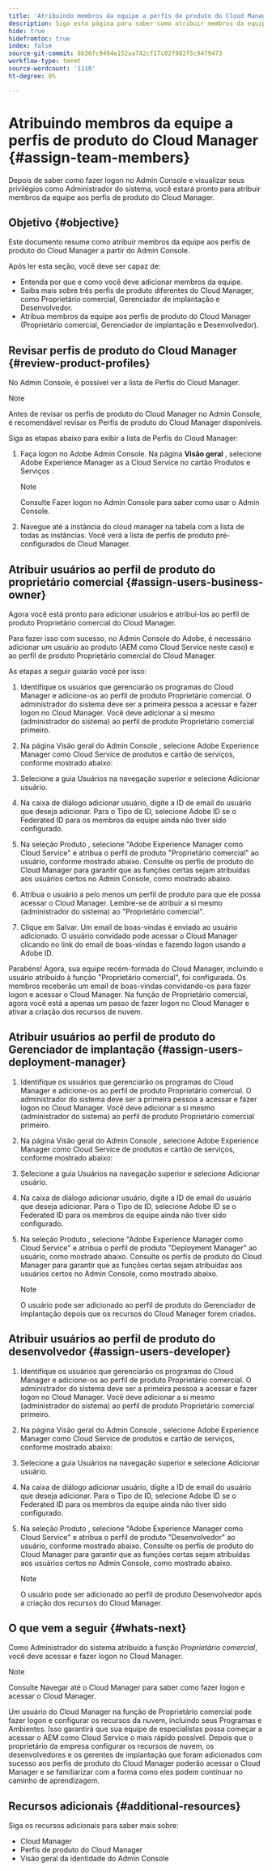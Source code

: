 ```yaml
---
title: 'Atribuindo membros da equipe a perfis de produto do Cloud Manager '
description: Siga esta página para saber como atribuir membros da equipe a perfis de produto do Cloud Manager
hide: true
hidefromtoc: true
index: false
source-git-commit: 8b30fc9494e152aa742cf17c02f982f5c9479473
workflow-type: tm+mt
source-wordcount: '1110'
ht-degree: 0%

---
```



# Atribuindo membros da equipe a perfis de produto do Cloud Manager {#assign-team-members}

Depois de saber como fazer logon no Admin Console e visualizar seus privilégios como Administrador do sistema, você estará pronto para atribuir membros da equipe aos perfis de produto do Cloud Manager.

## Objetivo {#objective}

Este documento resume como atribuir membros da equipe aos perfis de produto do Cloud Manager a partir do Admin Console.

Após ler esta seção, você deve ser capaz de:

* Entenda por que e como você deve adicionar membros da equipe.
* Saiba mais sobre três perfis de produto diferentes do Cloud Manager, como Proprietário comercial, Gerenciador de implantação e Desenvolvedor.
* Atribua membros da equipe aos perfis de produto do Cloud Manager (Proprietário comercial, Gerenciador de implantação e Desenvolvedor).

## Revisar perfis de produto do Cloud Manager {#review-product-profiles}

No Admin Console, é possível ver a lista de Perfis do Cloud Manager.

>[!NOTE]
>Antes de revisar os perfis de produto do Cloud Manager no Admin Console, é recomendável revisar os Perfis de produto do Cloud Manager disponíveis.

Siga as etapas abaixo para exibir a lista de Perfis do Cloud Manager:

1. Faça logon no Adobe Admin Console. Na página **Visão geral** , selecione Adobe Experience Manager as a Cloud Service no cartão Produtos e Serviços .

   >[!NOTE]
   >Consulte Fazer logon no Admin Console para saber como usar o Admin Console.


1. Navegue até a instância do cloud manager na tabela com a lista de todas as instâncias. Você verá a lista de perfis de produto pré-configurados do Cloud Manager.


## Atribuir usuários ao perfil de produto do proprietário comercial {#assign-users-business-owner}

Agora você está pronto para adicionar usuários e atribuí-los ao perfil de produto Proprietário comercial do Cloud Manager.

Para fazer isso com sucesso, no Admin Console do Adobe, é necessário adicionar um usuário ao produto (AEM como Cloud Service neste caso) e ao perfil de produto Proprietário comercial do Cloud Manager.

As etapas a seguir guiarão você por isso:

1. Identifique os usuários que gerenciarão os programas do Cloud Manager e adicione-os ao perfil de produto Proprietário comercial. O administrador do sistema deve ser a primeira pessoa a acessar e fazer logon no Cloud Manager. Você deve adicionar a si mesmo (administrador do sistema) ao perfil de produto Proprietário comercial primeiro.

1. Na página Visão geral do Admin Console , selecione Adobe Experience Manager como Cloud Service de produtos e cartão de serviços, conforme mostrado abaixo:

1. Selecione a guia Usuários na navegação superior e selecione Adicionar usuário.

1. Na caixa de diálogo adicionar usuário, digite a ID de email do usuário que deseja adicionar. Para o Tipo de ID, selecione Adobe ID se o Federated ID para os membros da equipe ainda não tiver sido configurado.

1. Na seleção Produto , selecione &quot;Adobe Experience Manager como Cloud Service&quot; e atribua o perfil de produto &quot;Proprietário comercial&quot; ao usuário, conforme mostrado abaixo. Consulte os perfis de produto do Cloud Manager para garantir que as funções certas sejam atribuídas aos usuários certos no Admin Console, como mostrado abaixo.

1. Atribua o usuário a pelo menos um perfil de produto para que ele possa acessar o Cloud Manager. Lembre-se de atribuir a si mesmo (administrador do sistema) ao &quot;Proprietário comercial&quot;.

1. Clique em Salvar. Um email de boas-vindas é enviado ao usuário adicionado. O usuário convidado pode acessar o Cloud Manager clicando no link do email de boas-vindas e fazendo logon usando a Adobe ID.

Parabéns! Agora, sua equipe recém-formada do Cloud Manager, incluindo o usuário atribuído à função &quot;Proprietário comercial&quot;, foi configurada. Os membros receberão um email de boas-vindas convidando-os para fazer logon e acessar o Cloud Manager. Na função de Proprietário comercial, agora você está a apenas um passo de fazer logon no Cloud Manager e ativar a criação dos recursos de nuvem.

## Atribuir usuários ao perfil de produto do Gerenciador de implantação {#assign-users-deployment-manager}

1. Identifique os usuários que gerenciarão os programas do Cloud Manager e adicione-os ao perfil de produto Proprietário comercial. O administrador do sistema deve ser a primeira pessoa a acessar e fazer logon no Cloud Manager. Você deve adicionar a si mesmo (administrador do sistema) ao perfil de produto Proprietário comercial primeiro.

1. Na página Visão geral do Admin Console , selecione Adobe Experience Manager como Cloud Service de produtos e cartão de serviços, conforme mostrado abaixo:

1. Selecione a guia Usuários na navegação superior e selecione Adicionar usuário.

1. Na caixa de diálogo adicionar usuário, digite a ID de email do usuário que deseja adicionar. Para o Tipo de ID, selecione Adobe ID se o Federated ID para os membros da equipe ainda não tiver sido configurado.

1. Na seleção Produto , selecione &quot;Adobe Experience Manager como Cloud Service&quot; e atribua o perfil de produto &quot;Deployment Manager&quot; ao usuário, como mostrado abaixo. Consulte os perfis de produto do Cloud Manager para garantir que as funções certas sejam atribuídas aos usuários certos no Admin Console, como mostrado abaixo.

   >[!NOTE]
   >O usuário pode ser adicionado ao perfil de produto do Gerenciador de implantação depois que os recursos do Cloud Manager forem criados.

## Atribuir usuários ao perfil de produto do desenvolvedor {#assign-users-developer}

1. Identifique os usuários que gerenciarão os programas do Cloud Manager e adicione-os ao perfil de produto Proprietário comercial. O administrador do sistema deve ser a primeira pessoa a acessar e fazer logon no Cloud Manager. Você deve adicionar a si mesmo (administrador do sistema) ao perfil de produto Proprietário comercial primeiro.

1. Na página Visão geral do Admin Console , selecione Adobe Experience Manager como Cloud Service de produtos e cartão de serviços, conforme mostrado abaixo:

1. Selecione a guia Usuários na navegação superior e selecione Adicionar usuário.

1. Na caixa de diálogo adicionar usuário, digite a ID de email do usuário que deseja adicionar. Para o Tipo de ID, selecione Adobe ID se o Federated ID para os membros da equipe ainda não tiver sido configurado.

1. Na seleção Produto , selecione &quot;Adobe Experience Manager como Cloud Service&quot; e atribua o perfil de produto &quot;Desenvolvedor&quot; ao usuário, conforme mostrado abaixo. Consulte os perfis de produto do Cloud Manager para garantir que as funções certas sejam atribuídas aos usuários certos no Admin Console, como mostrado abaixo.

   >[!NOTE]
   >O usuário pode ser adicionado ao perfil de produto Desenvolvedor após a criação dos recursos do Cloud Manager.

## O que vem a seguir {#whats-next}

Como Administrador do sistema atribuído à função *Proprietário comercial*, você deve acessar e fazer logon no Cloud Manager.
>[!NOTE]
>Consulte Navegar até o Cloud Manager para saber como fazer logon e acessar o Cloud Manager.

Um usuário do Cloud Manager na função de Proprietário comercial pode fazer logon e configurar os recursos da nuvem, incluindo seus Programas e Ambientes. Isso garantirá que sua equipe de especialistas possa começar a acessar o AEM como Cloud Service o mais rápido possível.
Depois que o proprietário da empresa configurar os recursos de nuvem, os desenvolvedores e os gerentes de implantação que foram adicionados com sucesso aos perfis de produto do Cloud Manager poderão acessar o Cloud Manager e se familiarizar com a forma como eles podem continuar no caminho de aprendizagem.

## Recursos adicionais {#additional-resources}

Siga os recursos adicionais para saber mais sobre:

* Cloud Manager
* Perfis de produto do Cloud Manager
* Visão geral da identidade do Admin Console
